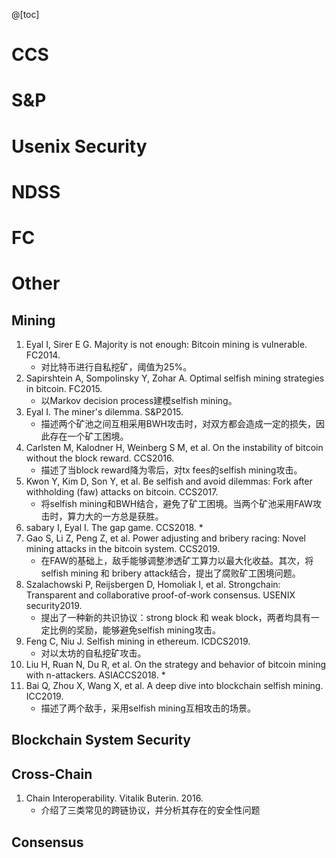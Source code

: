 @[toc] 



# CCS

# S&P

# Usenix Security

# NDSS

# FC

# Other


## Mining

1.   Eyal I, Sirer E G. Majority is not enough: Bitcoin mining is vulnerable. FC2014.
      * 对比特币进行自私挖矿，阈值为25%。
2.   Sapirshtein A, Sompolinsky Y, Zohar A. Optimal selfish mining strategies in bitcoin. FC2015.
      * 以Markov decision process建模selfish mining。
3.   Eyal I. The miner's dilemma. S&P2015.
      * 描述两个矿池之间互相采用BWH攻击时，对双方都会造成一定的损失，因此存在一个矿工困境。
4.   Carlsten M, Kalodner H, Weinberg S M, et al. On the instability of bitcoin without the block reward. CCS2016.
      * 描述了当block reward降为零后，对tx fees的selfish mining攻击。
5.   Kwon Y, Kim D, Son Y, et al. Be selfish and avoid dilemmas: Fork after withholding (faw) attacks on bitcoin. CCS2017.
      * 将selfish mining和BWH结合，避免了矿工困境。当两个矿池采用FAW攻击时，算力大的一方总是获胜。
6.   sabary I, Eyal I. The gap game. CCS2018.
      * 
7.   Gao S, Li Z, Peng Z, et al. Power adjusting and bribery racing: Novel mining attacks in the bitcoin system. CCS2019.
      * 在FAW的基础上，敌手能够调整渗透矿工算力以最大化收益。其次，将selfish mining 和 bribery attack结合，提出了腐败矿工困境问题。
8.   Szalachowski P, Reijsbergen D, Homoliak I, et al. Strongchain: Transparent and collaborative proof-of-work consensus. USENIX security2019.
      * 提出了一种新的共识协议：strong block 和 weak block，两者均具有一定比例的奖励，能够避免selfish mining攻击。
9.   Feng C, Niu J. Selfish mining in ethereum. ICDCS2019.
      * 对以太坊的自私挖矿攻击。
10.  Liu H, Ruan N, Du R, et al. On the strategy and behavior of bitcoin mining with n-attackers. ASIACCS2018.
      * 
11.  Bai Q, Zhou X, Wang X, et al. A deep dive into blockchain selfish mining. ICC2019.
      * 描述了两个敌手，采用selfish mining互相攻击的场景。

## Blockchain System Security



## Cross-Chain
1.   Chain Interoperability. Vitalik Buterin. 2016.
      * 介绍了三类常见的跨链协议，并分析其存在的安全性问题

## Consensus
